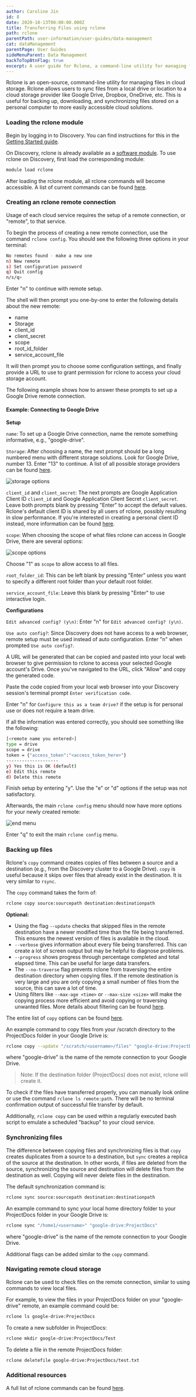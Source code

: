 ```yaml
---
author: Caroline Jin
id: 8
date: 2020-10-13T00:00:00.000Z
title: Transferring Files using rclone
path: rclone
parentPath: user-information/user-guides/data-management
cat: dataManagement
parentPage: User Guides
sideMenuParent: Data Management
backToTopBtnFlag: true
excerpt: A user guide for Rclone, a command-line utility for managing files in cloud storage.
---
```


Rclone is an open-source, command-line utility for managing files in cloud storage. Rclone allows users to sync files from a local drive or location to a cloud storage provider like Google Drive, Dropbox, OneDrive, etc. This is useful for backing up, downloading, and synchronizing files stored on a personal computer to more easily accessible cloud solutions.

### Loading the rclone module

Begin by logging in to Discovery. You can find instructions for this in the [Getting Started guide](/user-information/user-guides/high-performance-computing/discovery/getting-started).

On Discovery, rclone is already available as a [software module](/user-information/user-guides/software-and-programming/lmod). To use rclone on Discovery, first load the corresponding module:

```sh
module load rclone
```

After loading the rclone module, all rclone commands will become accessible. A list of current commands can be found [here](https://rclone.org/commands/).

### Creating an rclone remote connection

Usage of each cloud service requires the setup of a remote connection, or "remote", to that service.

To begin the process of creating a new remote connection, use the command `rclone config`. You should see the following three options in your terminal:

```sh
No remotes found - make a new one 
n) New remote 
s) Set configuration password 
q) Quit config 
n/s/q>
```

Enter "n" to continue with remote setup.

The shell will then prompt you one-by-one to enter the following details about the new remote:

 - name
 - Storage
 - client_id
 - client_secret
 - scope
 - root\_id\_folder
 - service\_account\_file

It will then prompt you to choose some configuration settings, and finally provide a URL to use to grant permission for rclone to access your cloud storage account.

The following example shows how to answer these prompts to set up a Google Drive remote connection.

#### Example: Connecting to Google Drive

**Setup**

`name`: To set up a Google Drive connection, name the remote something informative, e.g., "google-drive".

`Storage`: After choosing a name, the next prompt should be a long numbered menu with different storage solutions. Look for Google Drive, number 13. Enter "13" to continue. A list of all possible storage providers can be found [here](https://github.com/rclone/rclone/blob/master/README.md).

![storage options](/images/rclone-images/storage.PNG)

`client_id` and `client_secret`: The next prompts are Google Application Client ID `client_id` and Google Application Client Secret `client_secret`. Leave both prompts blank by pressing "Enter" to accept the default values. Rclone's default client ID is shared by all users of rclone, possibly resulting in slow performance. If you're interested in creating a personal client ID instead, more information can be found [here](https://rclone.org/drive/#making-your-own-client-id).

`scope`: When choosing the scope of what files rclone can access in Google Drive, there are several options:

![scope options](/images/rclone-images/scope.PNG)

Choose "1" as `scope` to allow access to all files. 

`root_folder_id`: This can be left blank by pressing "Enter" unless you want to specify a different root folder than your default root folder.

`service_account_file`: Leave this blank by pressing "Enter" to use interactive login. 

**Configurations**

`Edit advanced config? (y\n)`: Enter "n" for `Edit advanced config? (y\n)`.

`Use auto config?`: Since Discovery does not have access to a web browser, remote setup must be used instead of auto configuration. Enter "n" when prompted `Use auto config?`.

A URL will be generated that can be copied and pasted into your local web browser to give permission to rclone to access your selected Google account's Drive. Once you've navigated to the URL, click "Allow" and copy the generated code. 

Paste the code copied from your local web browser into your Discovery session's terminal prompt `Enter verification code`.

Enter "n" for `Configure this as a team drive?` if the setup is for personal use or does not require a team drive. 

If all the information was entered correctly, you should see something like the following:

```sh
[<remote name you entered>]
type = drive
scope = drive
token = {"access_token":"<access_token_here>"}
--------------------
y) Yes this is OK (default)
e) Edit this remote
d) Delete this remote
```

Finish setup by entering "y". Use the "e" or "d" options if the setup was not satisfactory. 

Afterwards, the main `rclone config` menu should now have more options for your newly created remote:

![end menu](/images/rclone-images/finish.PNG)

Enter "q" to exit the main `rclone config` menu.

### Backing up files

Rclone's `copy` command creates copies of files between a source and a destination (e.g., from the Discovery cluster to a Google Drive). `copy` is useful because it skips over files that already exist in the destination. It is very similar to `rsync`.

The `copy` command takes the form of:

```sh
rclone copy source:sourcepath destination:destinationpath
```

**Optional:**

* Using the flag `--update` checks that skipped files in the remote destination have a newer modified time than the file being transferred. This ensures the newest version of files is available in the cloud.
* `--verbose` gives information about every file being transferred. This can create a lot of screen output but may be helpful to diagnose problems. 
* `--progress` shows progress through percentage completed and total elapsed time. This can be useful for large data transfers. 
* The `--no-traverse` flag prevents rclone from traversing the entire destination directory when copying files. If the remote destination is very large and you are only copying a small number of files from the source, this can save a lot of time.
* Using filters like `--max-age <time>` or `--max-size <size>` will make the copying process more efficient and avoid copying or traversing unwanted files. More details about filtering can be found [here](https://rclone.org/filtering/). 

The entire list of `copy` options can be found [here](https://rclone.org/docs/).

An example command to copy files from your /scratch directory to the ProjectDocs folder in your Google Drive is:

```sh
rclone copy --update "/scratch/<username>/files" "google-drive:ProjectDocs"
```

where "google-drive" is the name of the remote connection to your Google Drive.

> Note: If the destination folder (ProjectDocs) does not exist, rclone will create it.

To check if the files have transferred properly, you can manually look online or use the command `rclone ls remote:path`. There will be no terminal confirmation output of successful file transfer by default.

Additionally, `rclone copy` can be used within a regularly executed bash script to emulate a scheduled "backup" to your cloud service.

### Synchronizing files

The difference between copying files and synchronizing files is that `copy` creates duplicates from a source to a destination, but `sync` creates a replica of the source at the destination. In other words, if files are deleted from the source, synchronizing the source and destination will delete files from the destination as well. Copying will never delete files in the destination. 

The default synchronization command is:

```sh
rclone sync source:sourcepath destination:destinationpath
```

An example command to sync your local home directory folder to your ProjectDocs folder in your Google Drive is:

```sh
rclone sync "/home1/<username>" "google-drive:ProjectDocs"
```

where "google-drive" is the name of the remote connection to your Google Drive.

Additional flags can be added similar to the `copy` command. 

### Navigating remote cloud storage

Rclone can be used to check files on the remote connection, similar to using commands to view local files. 

For example, to view the files in your ProjectDocs folder on your "google-drive" remote, an example command could be:

```sh
rclone ls google-drive:ProjectDocs
```

To create a new subfolder in ProjectDocs:

```sh
rclone mkdir google-drive:ProjectDocs/Test
```

To delete a file in the remote ProjectDocs folder:

```sh
rclone deletefile google-drive:ProjectDocs/test.txt
```

### Additional resources

A full list of rclone commands can be found [here](https://rclone.org/commands/).